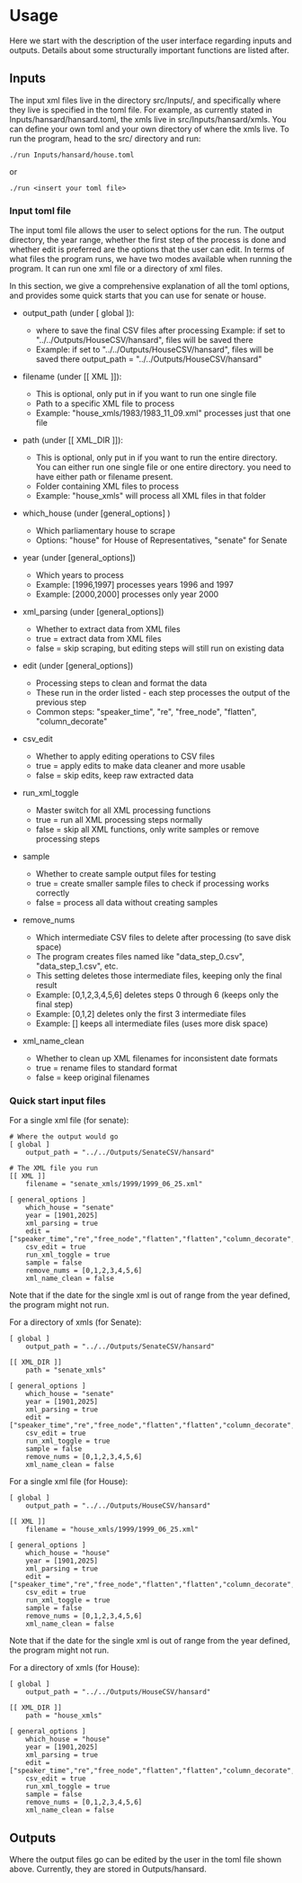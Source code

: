 # Usage

Here we start with the description of the user interface regarding inputs and outputs. Details about some structurally important functions are listed after.

## Inputs
The input xml files live in the directory src/Inputs/, and specifically where they live is specified in the toml file. For example, as currently stated in Inputs/hansard/hansard.toml, the xmls live in src/Inputs/hansard/xmls. You can define your own toml and your own directory of where the xmls live. To run the program, head to the src/ directory and run:

```console 
./run Inputs/hansard/house.toml
```
or 

```console
./run <insert your toml file>
```

### Input toml file

The input toml file allows the user to select options for the run. The output directory, the year range, whether the first step of the process is done and whether edit is preferred are the options that the user can edit. In terms of what files the program runs, we have two modes available when running the program. It can run one xml file or a directory of xml files.

In this section, we give a comprehensive explanation of all the toml options, and provides some quick starts that you can use for senate or house.

* output\_path (under [ global ]): 
    - where to save the final CSV files after processing
    Example: if set to "../../Outputs/HouseCSV/hansard", files will be saved there 
    - Example: if set to "../../Outputs/HouseCSV/hansard", files will be saved there
    output\_path = "../../Outputs/HouseCSV/hansard"

* filename (under [[ XML ]]):
    - This is optional, only put in if you want to run one single file
    - Path to a specific XML file to process
    - Example: "house\_xmls/1983/1983\_11\_09.xml" processes just that one file

* path (under [[ XML\_DIR ]]):
    - This is optional, only put in if you want to run the entire directory. You can either run one single file or one entire directory. you need to have either path or filename present.
    - Folder containing XML files to process
    - Example: "house\_xmls" will process all XML files in that folder

* which\_house (under [general\_options] )
    - Which parliamentary house to scrape
    - Options: "house" for House of Representatives, "senate" for Senate
 
* year (under [general\_options])
    - Which years to process
    - Example: [1996,1997] processes years 1996 and 1997
    - Example: [2000,2000] processes only year 2000

* xml\_parsing (under [general\_options])
    - Whether to extract data from XML files
    - true = extract data from XML files
    - false = skip scraping, but editing steps will still run on existing data

* edit (under [general\_options])
    - Processing steps to clean and format the data
    - These run in the order listed - each step processes the output of the previous step
    - Common steps: "speaker\_time", "re", "free\_node", "flatten", "column\_decorate"

* csv\_edit 
    - Whether to apply editing operations to CSV files
    - true = apply edits to make data cleaner and more usable
    - false = skip edits, keep raw extracted data

* run\_xml\_toggle
    - Master switch for all XML processing functions
    - true = run all XML processing steps normally
    - false = skip all XML functions, only write samples or remove processing steps

* sample
    - Whether to create sample output files for testing
    - true = create smaller sample files to check if processing works correctly
    - false = process all data without creating samples

* remove\_nums 
    - Which intermediate CSV files to delete after processing (to save disk space)
    - The program creates files named like "data\_step\_0.csv", "data\_step\_1.csv", etc.
    - This setting deletes those intermediate files, keeping only the final result
    - Example: [0,1,2,3,4,5,6] deletes steps 0 through 6 (keeps only the final step)
    - Example: [0,1,2] deletes only the first 3 intermediate files
    - Example: [] keeps all intermediate files (uses more disk space)

* xml\_name\_clean
    - Whether to clean up XML filenames for inconsistent date formats
    - true = rename files to standard format
    - false = keep original filenames
 
### Quick start input files

For a single xml file (for senate):
```
# Where the output would go
[ global ]
    output_path = "../../Outputs/SenateCSV/hansard"

# The XML file you run
[[ XML ]]
    filename = "senate_xmls/1999/1999_06_25.xml"

[ general_options ]
    which_house = "senate"
    year = [1901,2025]
    xml_parsing = true
    edit = ["speaker_time","re","free_node","flatten","flatten","column_decorate","re"]
    csv_edit = true
    run_xml_toggle = true
    sample = false
    remove_nums = [0,1,2,3,4,5,6]
    xml_name_clean = false
```
Note that if the date for the single xml is out of range from the year defined, the program might not run.

For a directory of xmls (for Senate):

```
[ global ]
    output_path = "../../Outputs/SenateCSV/hansard"

[[ XML_DIR ]]
    path = "senate_xmls"

[ general_options ]
    which_house = "senate"
    year = [1901,2025]
    xml_parsing = true
    edit = ["speaker_time","re","free_node","flatten","flatten","column_decorate","re"]
    csv_edit = true
    run_xml_toggle = true
    sample = false
    remove_nums = [0,1,2,3,4,5,6]
    xml_name_clean = false
```
For a single xml file (for House):
```
[ global ]
    output_path = "../../Outputs/HouseCSV/hansard"

[[ XML ]]
    filename = "house_xmls/1999/1999_06_25.xml"

[ general_options ]
    which_house = "house"
    year = [1901,2025]
    xml_parsing = true
    edit = ["speaker_time","re","free_node","flatten","flatten","column_decorate","re"]
    csv_edit = true
    run_xml_toggle = true
    sample = false
    remove_nums = [0,1,2,3,4,5,6]
    xml_name_clean = false
```
Note that if the date for the single xml is out of range from the year defined, the program might not run.

For a directory of xmls (for House):

```
[ global ]
    output_path = "../../Outputs/HouseCSV/hansard"

[[ XML_DIR ]]
    path = "house_xmls"

[ general_options ]
    which_house = "house"
    year = [1901,2025]
    xml_parsing = true
    edit = ["speaker_time","re","free_node","flatten","flatten","column_decorate","re"]
    csv_edit = true
    run_xml_toggle = true
    sample = false
    remove_nums = [0,1,2,3,4,5,6]
    xml_name_clean = false
```


## Outputs

Where the output files go can be edited by the user in the toml file shown above. Currently, they are stored in Outputs/hansard.


